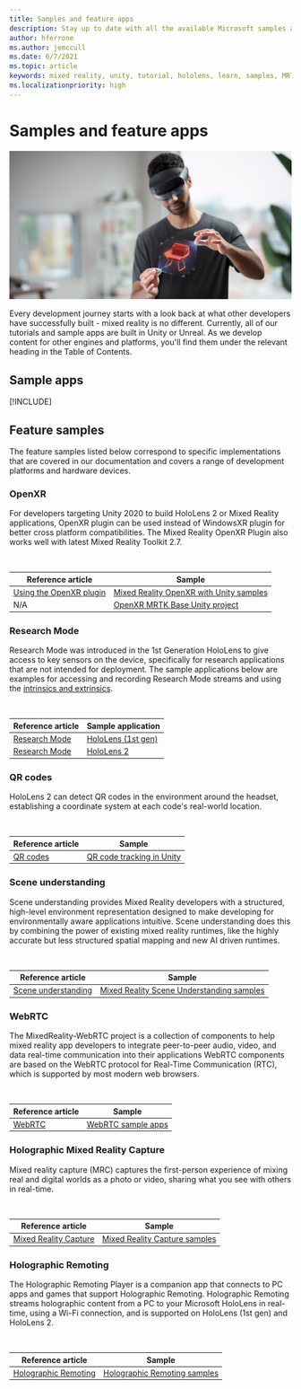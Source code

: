 ```yaml
---
title: Samples and feature apps
description: Stay up to date with all the available Microsoft samples and mixed reality features apps for HoloLens.
author: hferrone
ms.author: jemccull
ms.date: 6/7/2021
ms.topic: article
keywords: mixed reality, unity, tutorial, hololens, learn, samples, MRTK, research mode, HoloLens 2, qr codes, WebRTC, mixed reality capture, holographic remoting, UX Tools
ms.localizationpriority: high
---
```


# Samples and feature apps

![Picture of a user wearing a HoloLens and manipulating a hologram with hand movement](unreal/images/unreal-developer.jpg)

Every development journey starts with a look back at what other developers have successfully built - mixed reality is no different. Currently, all of our tutorials and sample apps are built in Unity or Unreal. As we develop content for other engines and platforms, you'll find them under the relevant heading in the Table of Contents.

## Sample apps

[!INCLUDE[](includes/tabs-samples.md)]

## Feature samples

The feature samples listed below correspond to specific implementations that are covered in our documentation and covers a range of development platforms and hardware devices.

### OpenXR

For developers targeting Unity 2020 to build HoloLens 2 or Mixed Reality applications, OpenXR plugin can be used instead of WindowsXR plugin for better cross platform compatibilities. The Mixed Reality OpenXR Plugin also works well with latest Mixed Reality Toolkit 2.7.

<br>

| Reference article | Sample |
| --- | --- |
| [Using the OpenXR plugin](./unity/xr-project-setup.md) | [Mixed Reality OpenXR with Unity samples](https://github.com/microsoft/OpenXR-Unity-MixedReality-Samples) |
| N/A | [OpenXR MRTK Base Unity project](https://github.com/microsoft/UnityOpenXRMRTKBase) |

### Research Mode

Research Mode was introduced in the 1st Generation HoloLens to give access to key sensors on the device, specifically for research applications that are not intended for deployment. The sample applications below are examples for accessing and recording Research Mode streams and using the [intrinsics and extrinsics](/windows/mixed-reality/locatable-camera#locating-the-device-camera-in-the-world).

<br>

| Reference article | Sample application |
| --- | --- |
| [Research Mode](platform-capabilities-and-apis/research-mode.md) | [HoloLens (1st gen)](https://github.com/microsoft/HoloLensForCV/tree/master/Samples) |
| [Research Mode](platform-capabilities-and-apis/research-mode.md) | [HoloLens 2](https://github.com/microsoft/HoloLens2ForCV/tree/main/Samples) |

### QR codes

HoloLens 2 can detect QR codes in the environment around the headset, establishing a coordinate system at each code's real-world location.

<br>

| Reference article | Sample |
| --- | --- |
| [QR codes](platform-capabilities-and-apis/qr-code-tracking.md) | [QR code tracking in Unity](https://github.com/microsoft/MixedReality-QRCode-Sample) |

### Scene understanding

Scene understanding provides Mixed Reality developers with a structured, high-level environment representation designed to make developing for environmentally aware applications intuitive. Scene understanding does this by combining the power of existing mixed reality runtimes, like the highly accurate but less structured spatial mapping and new AI driven runtimes.

<br>

| Reference article | Sample |
| --- | --- |
| [Scene understanding](../design/scene-understanding.md) | [Mixed Reality Scene Understanding samples](https://github.com/microsoft/MixedReality-SceneUnderstanding-Samples) |

### WebRTC

The MixedReality-WebRTC project is a collection of components to help mixed reality app developers to integrate peer-to-peer audio, video, and data real-time communication into their applications WebRTC components are based on the WebRTC protocol for Real-Time Communication (RTC), which is supported by most modern web browsers.

<br>

| Reference article | Sample |
| --- | --- |
| [WebRTC](https://microsoft.github.io/MixedReality-WebRTC) | [WebRTC sample apps](https://github.com/microsoft/MixedReality-WebRTC/tree/master/examples) |

### Holographic Mixed Reality Capture

Mixed reality capture (MRC) captures the first-person experience of mixing real and digital worlds as a photo or video, sharing what you see with others in real-time.

<br>

| Reference article | Sample |
| --- | --- |
| [Mixed Reality Capture](platform-capabilities-and-apis/mixed-reality-capture-for-developers.md) | [Mixed Reality Capture samples](/samples/microsoft/windows-universal-samples/holographicmixedrealitycapture/) |

### Holographic Remoting

The Holographic Remoting Player is a companion app that connects to PC apps and games that support Holographic Remoting. Holographic Remoting streams holographic content from a PC to your Microsoft HoloLens in real-time, using a Wi-Fi connection, and is supported on HoloLens (1st gen) and HoloLens 2.

<br>

| Reference article | Sample |
| --- | --- |
| [Holographic Remoting](platform-capabilities-and-apis/holographic-remoting-player.md) | [Holographic Remoting samples](https://github.com/microsoft/MixedReality-HolographicRemoting-Samples) |